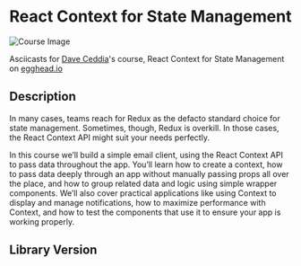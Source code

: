 # React Context for State Management

![Course Image](https://d2eip9sf3oo6c2.cloudfront.net/tags/images/000/000/026/thumb/react.png)

Asciicasts for [Dave Ceddia](https://egghead.io/instructors/dave-ceddia)'s course, React Context for State Management on [egghead.io](https://egghead.io//courses/react-context-for-state-management)

## Description
In many cases, teams reach for Redux as the defacto standard choice for state management. Sometimes, though, Redux is overkill. In those cases, the React Context API might suit your needs perfectly.

In this course we’ll build a simple email client, using the React Context API to pass data throughout the app. You’ll learn how to create a context, how to pass data deeply through an app without manually passing props all over the place, and how to group related data and logic using simple wrapper components. We’ll also cover practical applications like using Context to display and manage notifications, how to maximize performance with Context, and how to test the components that use it to ensure your app is working properly.

## Library Version
